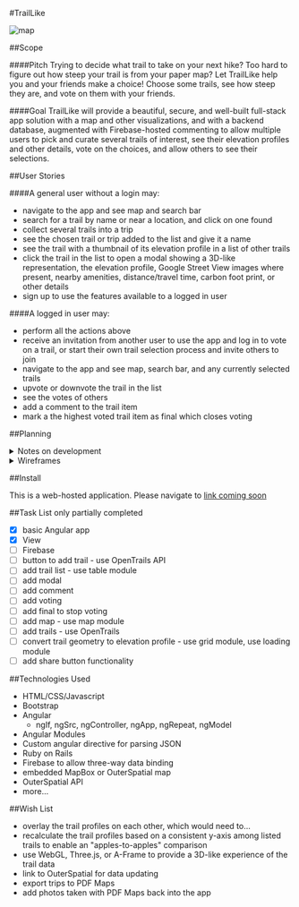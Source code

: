 #TrailLike

![map](http://images.nationalgeographic.com/wpf/media-content/richmedia/0/473/project/trail-maps/img/glacier-main-610.jpg)


##Scope


####Pitch
Trying to decide what trail to take on your next hike?  Too hard to figure out how steep your trail is from your paper map?  Let TrailLike help you and your friends make a choice!  Choose some trails, see how steep they are, and vote on them with your friends.

####Goal
TrailLike will provide a beautiful, secure, and well-built full-stack app solution with a map and other visualizations, and with a backend database, augmented with Firebase-hosted commenting to allow multiple users to pick and curate several trails of interest, see their elevation profiles and other details, vote on the choices, and allow others to see their selections.

##User Stories

####A general user without a login may:
- navigate to the app and see map and search bar
- search for a trail by name or near a location, and click on one found
- collect several trails into a trip
- see the chosen trail or trip added to the list and give it a name
- see the trail with a thumbnail of its elevation profile in a list of other trails 
- click the trail in the list to open a modal showing a 3D-like representation, the elevation profile, Google Street View images where present, nearby amenities, distance/travel time, carbon foot print, or other details
- sign up to use the features available to a logged in user
 
####A logged in user may:
- perform all the actions above
- receive an invitation from another user to use the app and log in to vote on a trail, or start their own trail selection process and invite others to join
- navigate to the app and see map, search bar, and any currently selected trails
- upvote or downvote the trail in the list
- see the votes of others
- add a comment to the trail item
- mark a the highest voted trail item as final which closes voting 

##Planning

<details><summary>Notes on development</summary>
######Breaking up the user stories above into tasks and technologies to test
Good advice: try the trail visulation piece first and back out to something simpler if it proves to challenging for the available time.

######Visualization Goal
Demonstrate a user interaction between a map, a profile, and Google Street View.

Needs: a map with a route, an elevation profile of that route, and Street Views at places along the route.
Should give a longitude/latitude that will change with user interaction at any of the three views whcih in turn change each of the other views

Then...
######Basic app
Rails, to build structure around users and their trips, votes, comments.
Angular mini-app in the front-end to handle search UI and voting
Firebase for commenting

######Map
Google or MapBox, query locations in radius around a search term or a clicked point

######Search
OuterSpatial API data queried by MapBox map interactions

######Concatenation
Link several trails together and treat as one.  Simple object concatenation?

######Add to List
Angular

######Trail display  
3D-like representation built in WebGL or MapBox tilt.  Show nearby amenities as icons from OuterSpatial.  Calculate 3D distance. Calculate travel time based on a metric that must already exist?  Calculate calories burned.  Build into a beautiful display.

######Generate elevation profile
Turn trail or concatenation of trails into an elevation profile.  Show using D3.

######Commenting
Build a Firebase backend to allow real-time comments and voting.  Show on the trail page and the main page.

######Users
bcrypt and auth and flash messages and restrictions on various pages

######Friendly URLs
Clean URLs for sharing trips

####MVP
Map with search putting results on a list.



</details>

<details><summary>Wireframes</summary>
![wireframe](https://ucarecdn.com/8ebec341-bc84-4563-9fcb-a99672b3334b/Wireframe.png =200x) 
![show](https://ucarecdn.com/5c2052c8-5e8b-4f07-ab06-e39f3f3578e8/ShowPage.jpg =200x)
![signup](https://ucarecdn.com/c20252cd-8dc1-45f7-a17b-511f2771a13c/SignUp.jpg =200x)
![profile](https://ucarecdn.com/a2e849fa-0965-4424-a5a4-71c57d8382fd/Profile.jpg =200x)
</details>

##Install

This is a web-hosted application. Please navigate to [link coming soon](http://google.com)

##Task List 
only partially completed

- [x] basic Angular app
- [x] View
- [ ] Firebase
- [ ] button to add trail - use OpenTrails API
- [ ] add trail list - use table module
- [ ] add modal
- [ ] add comment
- [ ] add voting
- [ ] add final to stop voting
- [ ] add map - use map module
- [ ] add trails - use OpenTrails
- [ ] convert trail geometry to elevation profile - use grid module, use loading module
- [ ] add share button functionality

##Technologies Used

- HTML/CSS/Javascript
- Bootstrap
- Angular
  - ngIf, ngSrc, ngController, ngApp, ngRepeat, ngModel
- Angular Modules
- Custom angular directive for parsing JSON
- Ruby on Rails
- Firebase to allow three-way data binding
- embedded MapBox or OuterSpatial map
- OuterSpatial API
- more...


##Wish List
- overlay the trail profiles on each other, which would need to...
- recalculate the trail profiles based on a consistent y-axis among listed trails to enable an "apples-to-apples" comparison
- use WebGL, Three.js, or A-Frame to provide a 3D-like experience of the trail data
- link to OuterSpatial for data updating
- export trips to PDF Maps
- add photos taken with PDF Maps back into the app


